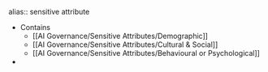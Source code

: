 alias:: sensitive attribute

- Contains
	- [[AI Governance/Sensitive Attributes/Demographic]]
	- [[AI Governance/Sensitive Attributes/Cultural & Social]]
	- [[AI Governance/Sensitive Attributes/Behavioural or Psychological]]
-